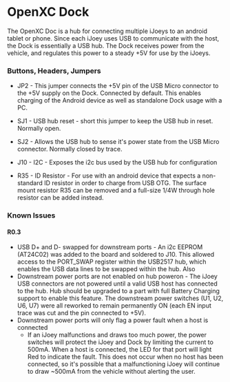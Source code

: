 OpenXC Dock
===========

The OpenXC Doc is a hub for connecting multiple iJoeys to an android tablet or
phone. Since each iJoey uses USB to communicate with the host, the Dock is
essentially a USB hub. The Dock receives power from the vehicle, and
regulates this power to a steady +5V for use by the iJoeys.

### Buttons, Headers, Jumpers

*	JP2 - This jumper connects the +5V pin of the USB Micro connector to the +5V
	supply on the Dock. Connected by default. This enables charging of the
	Android device as well as standalone Dock usage with a PC.
*	SJ1 - USB hub reset - short this jumper to keep the USB hub in reset.
	Normally open.
*	SJ2 - Allows the USB hub to sense it's power state from the USB Micro
	connector. Normally closed by trace.
*	J10 - I2C - Exposes the i2c bus used by the USB hub for configuration

*	R35 - ID Resistor - For use with an android device that expects a
	non-standard ID resistor in order to charge from USB OTG. The surface mount
	resistor R35 can be removed and a full-size 1/4W through hole resistor can
	be added instead.

### Known Issues

#### R0.3

*	USB D+ and D- swapped for downstream ports - An i2c EEPROM (AT24C02) was
	added to the board and soldered to J10. This allowed access to the PORT_SWAP
	register within the USB2517 hub, which enables the USB data lines to be
	swapped within the hub. Also
*	Downstream power ports are not enabled on hub poweron - The iJoey USB
	connectors are not powered until a valid USB host has connected to the hub.
	Hub should be upgraded to a part with full Battery Charging support to
	enable this feature. The downstream power switches (U1, U2, U6, U7) were all
	reworked to remain permanently ON (each EN input trace was cut and the pin
	connected to +5V).
*	Downstream power ports will only flag a power fault when a host is connected
	- If an iJoey malfunctions and draws too much power, the power switches will
	  protect the iJoey and Dock by limiting the current to 500mA. When a
	  host is connected, the LED for that port will light Red to indicate the
	  fault. This does not occur when no host has been connected, so it's
	  possible that a malfunctioning iJoey will continue to draw ~500mA from the
	  vehicle without alerting the user.
